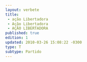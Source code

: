 ```yaml
---
layout: verbete
title:
 - ação Libertadora
 - Ação Libertadora
 - AÇÃO LIBERTADORA
published: true
edition: 1  
updated: 2010-03-26 15:08:22 -0300
type: T
subtype: Partido
---
```


